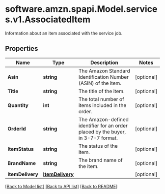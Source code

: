# software.amzn.spapi.Model.services.v1.AssociatedItem
Information about an item associated with the service job.

## Properties

Name | Type | Description | Notes
------------ | ------------- | ------------- | -------------
**Asin** | **string** | The Amazon Standard Identification Number (ASIN) of the item. | [optional] 
**Title** | **string** | The title of the item. | [optional] 
**Quantity** | **int** | The total number of items included in the order. | [optional] 
**OrderId** | **string** | The Amazon-defined identifier for an order placed by the buyer, in 3-7-7 format. | [optional] 
**ItemStatus** | **string** | The status of the item. | [optional] 
**BrandName** | **string** | The brand name of the item. | [optional] 
**ItemDelivery** | [**ItemDelivery**](ItemDelivery.md) |  | [optional] 

[[Back to Model list]](../README.md#documentation-for-models) [[Back to API list]](../README.md#documentation-for-api-endpoints) [[Back to README]](../README.md)

